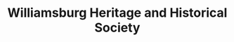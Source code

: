 ---
layout: repo
title: "Williamsburg Heritage and Historical Society"
id: 15562
permalink: repos/15562/
---